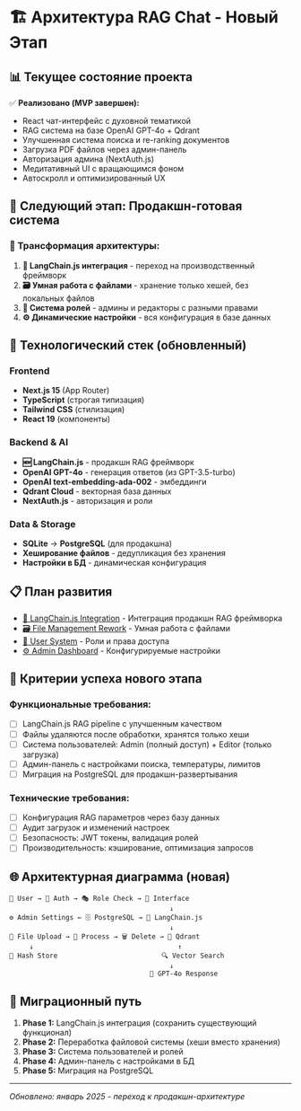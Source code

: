 # 🏗️ Архитектура RAG Chat - Новый Этап

## 📊 Текущее состояние проекта

✅ **Реализовано (MVP завершен):**
- React чат-интерфейс с духовной тематикой
- RAG система на базе OpenAI GPT-4o + Qdrant
- Улучшенная система поиска и re-ranking документов
- Загрузка PDF файлов через админ-панель
- Авторизация админа (NextAuth.js)
- Медитативный UI с вращающимся фоном
- Автоскролл и оптимизированный UX

## 🎯 Следующий этап: Продакшн-готовая система

### **🔄 Трансформация архитектуры:**

1. **🦜 LangChain.js интеграция** - переход на производственный фреймворк
2. **🗃️ Умная работа с файлами** - хранение только хешей, без локальных файлов
3. **👥 Система ролей** - админы и редакторы с разными правами
4. **⚙️ Динамические настройки** - вся конфигурация в базе данных

## 🚀 Технологический стек (обновленный)

### Frontend
- **Next.js 15** (App Router)
- **TypeScript** (строгая типизация)
- **Tailwind CSS** (стилизация)
- **React 19** (компоненты)

### Backend & AI
- **🆕 LangChain.js** - продакшн RAG фреймворк
- **OpenAI GPT-4o** - генерация ответов (из GPT-3.5-turbo)
- **OpenAI text-embedding-ada-002** - эмбеддинги
- **Qdrant Cloud** - векторная база данных
- **NextAuth.js** - авторизация и роли

### Data & Storage
- **SQLite** → **PostgreSQL** (для продакшна)
- **Хеширование файлов** - дедупликация без хранения
- **Настройки в БД** - динамическая конфигурация

## 📋 План развития

- [🦜 LangChain.js Integration](./langchain-integration-plan.md) - Интеграция продакшн RAG фреймворка
- [🗃️ File Management Rework](./file-management-plan.md) - Умная работа с файлами  
- [👥 User System](./user-system-plan.md) - Роли и права доступа
- [⚙️ Admin Dashboard](./admin-dashboard-plan.md) - Конфигурируемые настройки

## 🎯 Критерии успеха нового этапа

### **Функциональные требования:**
- [ ] LangChain.js RAG pipeline с улучшенным качеством
- [ ] Файлы удаляются после обработки, хранятся только хеши
- [ ] Система пользователей: Admin (полный доступ) + Editor (только загрузка)
- [ ] Админ-панель с настройками поиска, температуры, лимитов
- [ ] Миграция на PostgreSQL для продакшн-развертывания

### **Технические требования:**
- [ ] Конфигурация RAG параметров через базу данных
- [ ] Аудит загрузок и изменений настроек
- [ ] Безопасность: JWT токены, валидация ролей
- [ ] Производительность: кэширование, оптимизация запросов

## 🌐 Архитектурная диаграмма (новая)

```
👤 User → 🔐 Auth → 🎭 Role Check → 📱 Interface
                                        ↓
⚙️ Admin Settings ← 🗄️ PostgreSQL → 🦜 LangChain.js
                                        ↓
📁 File Upload → 🔄 Process → 🗑️ Delete → 💾 Qdrant
     ↓                                    ↑
🔐 Hash Store                          🔍 Vector Search
                                        ↓
                                   🤖 GPT-4o Response
```

## 🔄 Миграционный путь

1. **Phase 1:** LangChain.js интеграция (сохранить существующий функционал)
2. **Phase 2:** Переработка файловой системы (хеши вместо хранения)
3. **Phase 3:** Система пользователей и ролей
4. **Phase 4:** Админ-панель с настройками в БД
5. **Phase 5:** Миграция на PostgreSQL

---
*Обновлено: январь 2025 - переход к продакшн-архитектуре*